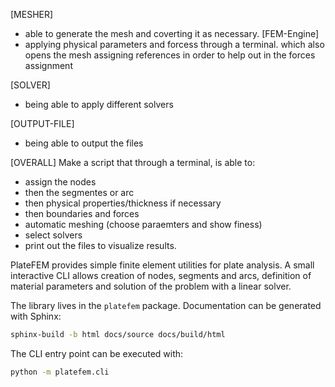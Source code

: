 [MESHER]
- able to generate the mesh and coverting it as necessary.
[FEM-Engine]
- applying physical parameters and forcess through a terminal. which also opens the mesh assigning references in order to help out in the forces assignment

[SOLVER]
- being able to apply different solvers 

[OUTPUT-FILE]
- being able to output the files

[OVERALL]
Make a script that through a terminal, is able to:
- assign the nodes
- then the segmentes or arc
- then physical properties/thickness if necessary
- then boundaries and forces
- automatic meshing (choose paraemters and show finess)
- select solvers
- print out the files to visualize results.



PlateFEM provides simple finite element utilities for plate analysis. A small interactive CLI allows creation of nodes, segments and arcs, definition of material parameters and solution of the problem with a linear solver.

The library lives in the `platefem` package. Documentation can be generated with Sphinx:

```bash
sphinx-build -b html docs/source docs/build/html
```

The CLI entry point can be executed with:

```bash
python -m platefem.cli
```